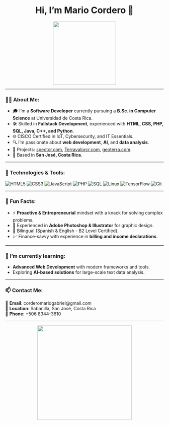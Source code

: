 <h1 align="center"> Hi, I’m Mario Cordero 👋 </h1>
<p align="center">
  <img src="https://media.giphy.com/media/j2pOGeGYKe2xCCKwfi/giphy.gif" width="200">
</p>

---

### 👨‍💻 About Me:
- 🎓 I’m a **Software Developer** currently pursuing a **B.Sc. in Computer Science** at Universidad de Costa Rica.
- 🛠️ Skilled in **Fullstack Development**, experienced with **HTML, CSS, PHP, SQL, Java, C++, and Python**.
- 🌐 CISCO Certified in IoT, Cybersecurity, and IT Essentials.
- 🔍 I’m passionate about **web development**, **AI**, and **data analysis**.
- 🚀 Projects: [spectcr.com](https://spectcr.com), [Terravalorcr.com](https://terravalorcr.com/), [geoterra.com](http://163.178.171.105/).
- 📍 Based in **San José, Costa Rica**.

---

### 🔧 Technologies & Tools:
![HTML5](https://img.shields.io/badge/-HTML5-E34F26?logo=html5&logoColor=white&style=flat)
![CSS3](https://img.shields.io/badge/-CSS3-1572B6?logo=css3&logoColor=white&style=flat)
![JavaScript](https://img.shields.io/badge/-JavaScript-F7DF1E?logo=javascript&logoColor=black&style=flat)
![PHP](https://img.shields.io/badge/-PHP-777BB4?logo=php&logoColor=white&style=flat)
![SQL](https://img.shields.io/badge/-SQL-4479A1?logo=sqlite&logoColor=white&style=flat)
![Linux](https://img.shields.io/badge/-Linux-FCC624?logo=linux&logoColor=black&style=flat)
![TensorFlow](https://img.shields.io/badge/-TensorFlow-FF6F00?logo=tensorflow&logoColor=white&style=flat)
![Git](https://img.shields.io/badge/-Git-F05032?logo=git&logoColor=white&style=flat)

---

### 🌟 Fun Facts:
- ⚡ **Proactive & Entrepreneurial** mindset with a knack for solving complex problems.
- 🎨 Experienced in **Adobe Photoshop & Illustrator** for graphic design.
- 📘 Bilingual (Spanish & English - B2 Level Certified).
- 📈 Finance-savvy with experience in **billing and income declarations**.

---

### 🌱 I’m currently learning:
- **Advanced Web Development** with modern frameworks and tools.
- Exploring **AI-based solutions** for large-scale text data analysis.

---

### 📫 Contact Me:
<p>
  📧 <b>Email</b>: corderomariogabriel@gmail.com <br>
  📍 <b>Location</b>: Sabanilla, San José, Costa Rica <br>
  📱 <b>Phone</b>: +506 8344-3610
</p>

---

<p align="center">
  <img src="https://media.giphy.com/media/3o7aD2saalBwwftBIY/giphy.gif" width="300">
</p>

